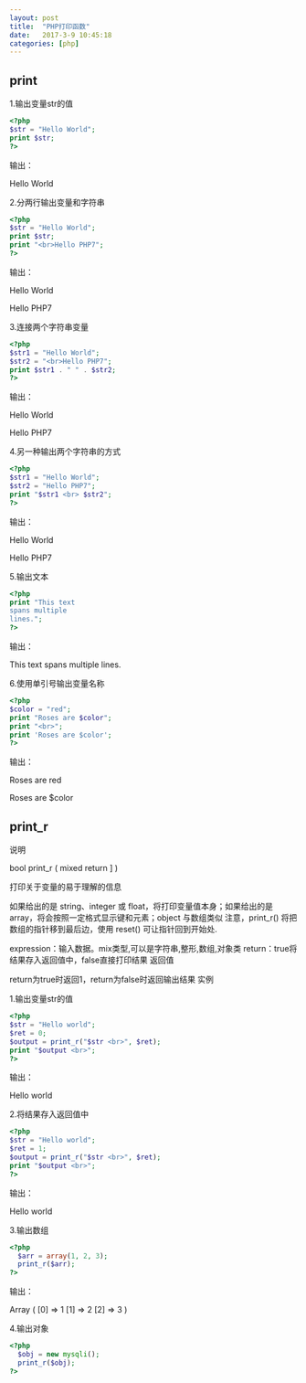 ```yaml
---
layout:	post
title:	"PHP打印函数"
date:	2017-3-9 10:45:18
categories:	[php]
---
```


## print ##

1.输出变量str的值

```php
<?php
$str = "Hello World";
print $str;
?>
```
输出：

Hello World

2.分两行输出变量和字符串

```php
<?php
$str = "Hello World";
print $str;
print "<br>Hello PHP7";
?>
```

输出：

Hello World 

Hello PHP7

3.连接两个字符串变量

```php
<?php
$str1 = "Hello World";
$str2 = "<br>Hello PHP7";
print $str1 . " " . $str2;
?>
```

输出：

Hello World

Hello PHP7

4.另一种输出两个字符串的方式

```php
<?php
$str1 = "Hello World";
$str2 = "Hello PHP7";
print "$str1 <br> $str2";
?>
```

输出：

Hello World 

Hello PHP7

5.输出文本

```php
<?php
print "This text
spans multiple
lines.";
?>
```

输出：

This text spans multiple lines.

6.使用单引号输出变量名称

```php
<?php
$color = "red";
print "Roses are $color";
print "<br>";
print 'Roses are $color';
?>
```

输出：

Roses are red 

Roses are $color

## print_r ##

说明

bool print_r ( mixed return ] ) 

打印关于变量的易于理解的信息 

如果给出的是 string、integer 或 float，将打印变量值本身；如果给出的是 array，将会按照一定格式显示键和元素；object 与数组类似 
注意，print_r() 将把数组的指针移到最后边，使用 reset() 可让指针回到开始处.

expression：输入数据。mix类型,可以是字符串,整形,数组,对象类 
return：true将结果存入返回值中，false直接打印结果
返回值

return为true时返回1，return为false时返回输出结果
实例

1.输出变量str的值

```php
<?php
$str = "Hello world";
$ret = 0;
$output = print_r("$str <br>", $ret);
print "$output <br>";
?>
```

输出：

Hello world 

2.将结果存入返回值中

```php
<?php
$str = "Hello world";
$ret = 1;
$output = print_r("$str <br>", $ret);
print "$output <br>";
?>
```

输出：

Hello world

3.输出数组

```php
<?php 
  $arr = array(1, 2, 3);
  print_r($arr);
?>
```

输出：

Array ( [0] => 1 [1] => 2 [2] => 3 )

4.输出对象

```php
<?php 
  $obj = new mysqli();
  print_r($obj);
?>
```